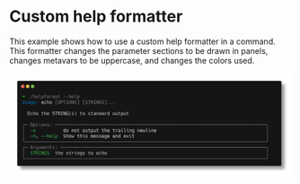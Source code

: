 # Custom help formatter

This example shows how to use a custom help formatter in a command. This formatter changes the
parameter sections to be drawn in panels, changes metavars to be uppercase, and changes the colors
used.

<p align="center"><img src="screenshot.png"></p>
